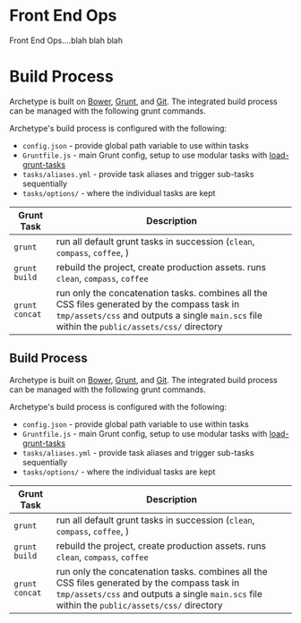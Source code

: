 # Front End Ops

Front End Ops....blah blah blah

# Build Process

Archetype is built on [Bower](http://bower.io), [Grunt](http://gruntjs.com), and [Git](https://github.com/Archetype-CSS). The integrated build process can be managed with the following grunt commands. 

Archetype's build process is configured with the following:
  * `config.json` - provide global path variable to use within tasks
  * `Gruntfile.js` - main Grunt config, setup to use modular tasks with [load-grunt-tasks](https://github.com/sindresorhus/load-grunt-tasks)
  * `tasks/aliases.yml` - provide task aliases and trigger sub-tasks sequentially
  * `tasks/options/` - where the individual tasks are kept

| Grunt Task       | Description        |
| ------------- | --------------------- |
| `grunt`      | run all default grunt tasks in succession (`clean`, `compass`, `coffee`, )  |
| `grunt build`      | rebuild the project, create production assets. runs `clean`, `compass`, `coffee` |
| `grunt concat` | run only the concatenation tasks. combines all the CSS files generated by the compass task in `tmp/assets/css` and outputs a single `main.scs` file within the `public/assets/css/` directory  |


## Build Process

Archetype is built on [Bower](http://bower.io), [Grunt](http://gruntjs.com), and [Git](https://github.com/Archetype-CSS). The integrated build process can be managed with the following grunt commands. 

Archetype's build process is configured with the following:
  * `config.json` - provide global path variable to use within tasks
  * `Gruntfile.js` - main Grunt config, setup to use modular tasks with [load-grunt-tasks](https://github.com/sindresorhus/load-grunt-tasks)
  * `tasks/aliases.yml` - provide task aliases and trigger sub-tasks sequentially
  * `tasks/options/` - where the individual tasks are kept

| Grunt Task       | Description        |
| ------------- | --------------------- |
| `grunt`      | run all default grunt tasks in succession (`clean`, `compass`, `coffee`, )  |
| `grunt build`      | rebuild the project, create production assets. runs `clean`, `compass`, `coffee` |
| `grunt concat` | run only the concatenation tasks. combines all the CSS files generated by the compass task in `tmp/assets/css` and outputs a single `main.scs` file within the `public/assets/css/` directory  |


